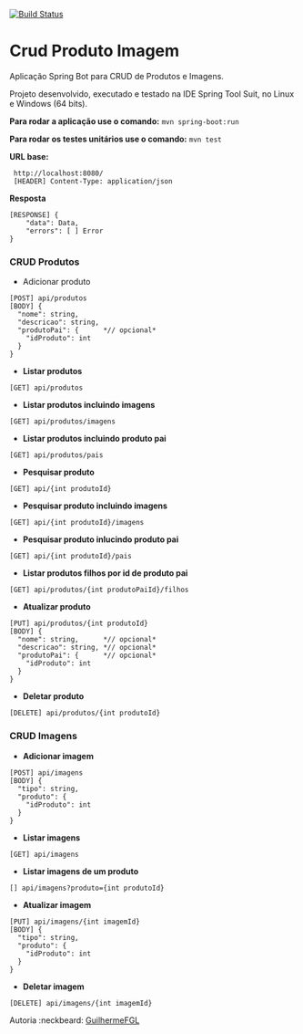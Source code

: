 [![Build Status](https://travis-ci.org/GuilhermeFGL/Crud-Produto-Imagem.svg?branch=master)](https://travis-ci.org/GuilhermeFGL/Crud-Produto-Imagem)

# Crud Produto Imagem

Aplicação Spring Bot para CRUD de Produtos e Imagens. 

Projeto desenvolvido, executado e testado na IDE Spring Tool Suit, no Linux e Windows (64 bits).

**Para rodar a aplicação use o comando:**
` mvn spring-boot:run `

**Para rodar os testes unitários use o comando:**
` mvn test `

**URL base:**
```
 http://localhost:8080/
 [HEADER] Content-Type: application/json
```

**Resposta**
```
[RESPONSE] {
    "data": Data,
    "errors": [ ] Error
}
```


### CRUD Produtos

- Adicionar produto
```
[POST] api/produtos
[BODY] {
  "nome": string,
  "descricao": string,
  "produtoPai": {      *// opcional*
    "idProduto": int
  }
}
```

- **Listar produtos**
```
[GET] api/produtos
```

- **Listar produtos incluindo imagens**
```
[GET] api/produtos/imagens
```

- **Listar produtos incluindo produto pai**
```
[GET] api/produtos/pais
```

- **Pesquisar produto**
```
[GET] api/{int produtoId}
```

- **Pesquisar produto incluindo imagens**
```
[GET] api/{int produtoId}/imagens
```

- **Pesquisar produto inlucindo produto pai**
```
[GET] api/{int produtoId}/pais
```

- **Listar produtos filhos por id de produto pai**
```
[GET] api/produtos/{int produtoPaiId}/filhos
```

- **Atualizar produto**
```
[PUT] api/produtos/{int produtoId}
[BODY] {
  "nome": string,      *// opcional*
  "descricao": string, *// opcional*
  "produtoPai": {      *// opcional*
    "idProduto": int
  }
}
```

- **Deletar produto**
```
[DELETE] api/produtos/{int produtoId}
```

### CRUD Imagens

- **Adicionar imagem**
```
[POST] api/imagens
[BODY] {
  "tipo": string,
  "produto": {
    "idProduto": int
  }
}
```

- **Listar imagens**
```
[GET] api/imagens
```

- **Listar imagens de um produto**
```
[] api/imagens?produto={int produtoId}
```

- **Atualizar imagem**
```
[PUT] api/imagens/{int imagemId}
[BODY] {
  "tipo": string,
  "produto": {
    "idProduto": int
  }
}
```

- **Deletar imagem**
```
[DELETE] api/imagens/{int imagemId}
```


Autoria :neckbeard: [GuilhermeFGL](https://www.linkedin.com/in/guilherme-faria-da-gama-lima-37baa647/)
